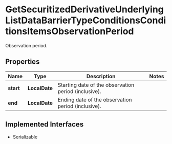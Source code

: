 

# GetSecuritizedDerivativeUnderlyingListDataBarrierTypeConditionsConditionsItemsObservationPeriod

Observation period.

## Properties

Name | Type | Description | Notes
------------ | ------------- | ------------- | -------------
**start** | **LocalDate** | Starting date of the observation period (inclusive). | 
**end** | **LocalDate** | Ending date of the observation period (inclusive). | 


## Implemented Interfaces

* Serializable


